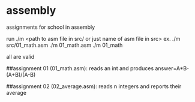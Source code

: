 # assembly
assignments for school in assembly

run ./m <path to asm file in src/ or just name of asm file in src>
ex. ./m src/01_math.asm
    ./m 01_math.asm
    ./m 01_math

all are valid

##assignment 01 (01_math.asm):
reads an int and
produces
answer=A*B-(A+B)/(A-B)

##assignment 02 (02_average.asm):
reads n integers and reports their average

